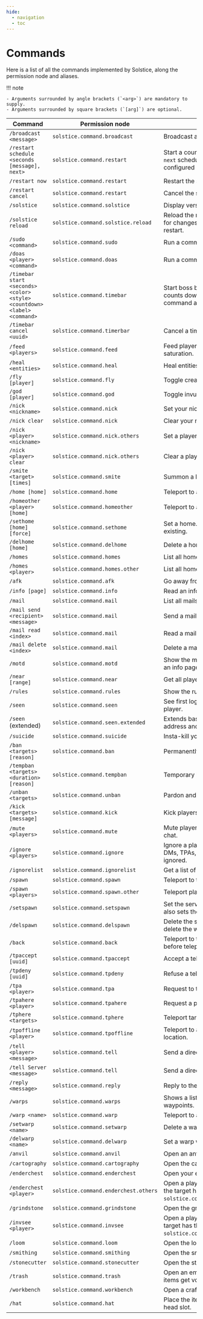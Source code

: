 ```yaml
---
hide:
  - navigation
  - toc
---
```


# Commands

Here is a list of all the commands implemented by Solstice, along the permission node and aliases.

!!! note

    - Arguments surrounded by angle brackets (`<arg>`) are mandatory to supply.
    - Arguments surrounded by square brackets (`[arg]`) are optional.


| Command                                                                  | Permission node                      | Description                                                                                       | Aliases              |
| ------------------------------------------------------------------------ | ------------------------------------ | ------------------------------------------------------------------------------------------------- | -------------------- |
| `/broadcast <message>`                                                   | `solstice.command.broadcast`         | Broadcast a message to all players.                                                               |                      |
| `/restart schedule <seconds [message], next>`                            | `solstice.command.restart`           | Start a countdown to server restart. `next` schedules for the next configured restart.            |                      |
| `/restart now`                                                           | `solstice.command.restart`           | Restart the server.                                                                               |                      |
| `/restart cancel`                                                        | `solstice.command.restart`           | Cancel the scheduled restart.                                                                     |                      |
| `/solstice`                                                              | `solstice.command.solstice`          | Display version of the mod.                                                                       |                      |
| `/solstice reload`                                                       | `solstice.command.solstice.reload`   | Reload the mod configuration, useful for changes without needing to restart.                      |                      |
| `/sudo <command>`                                                        | `solstice.command.sudo`              | Run a command as server.                                                                          |                      |
| `/doas <player> <command>`                                               | `solstice.command.doas`              | Run a command as player.                                                                          |                      |
| `/timebar start <seconds> <color> <style> <countdown> <label> <command>` | `solstice.command.timebar`           | Start boss bar that progresses (or counts down) and then run a command as the executer.           |                      |
| `/timebar cancel <uuid>`                                                 | `solstice.command.timerbar`          | Cancel a timebar.                                                                                 |                      |
| `/feed <players>`                                                        | `solstice.command.feed`              | Feed players to their max hunger and saturation.                                                  |                      |
| `/heal <entities>`                                                       | `solstice.command.heal`              | Heal entities to their max health.                                                                |                      |
| `/fly [player]`                                                          | `solstice.command.fly`               | Toggle creative flight.                                                                           |                      |
| `/god [player]`                                                          | `solstice.command.god`               | Toggle invulnerability.                                                                           |                      |
| `/nick <nickname>`                                                       | `solstice.command.nick`              | Set your nickname.                                                                                |                      |
| `/nick clear`                                                            | `solstice.command.nick`              | Clear your nickname.                                                                              |                      |
| `/nick <player> <nickname>`                                              | `solstice.command.nick.others`       | Set a player nickname.                                                                            |                      |
| `/nick <player> clear`                                                   | `solstice.command.nick.others`       | Clear a player nickname.                                                                          |                      |
| `/smite <target> [times]`                                                | `solstice.command.smite`             | Summon a lightning bolt on a target.                                                              |                      |
| `/home [home]`                                                           | `solstice.command.home`              | Teleport to a home.                                                                               |                      |
| `/homeother <player> [home]`                                             | `solstice.command.homeother`         | Teleport to a player's home.                                                                      |                      |
| `/sethome [home] [force]`                                                | `solstice.command.sethome`           | Set a home. Will prompt if already existing.                                                      |                      |
| `/delhome [home]`                                                        | `solstice.command.delhome`           | Delete a home.                                                                                    |                      |
| `/homes`                                                                 | `solstice.command.homes`             | List all homes.                                                                                   |                      |
| `/homes <player>`                                                        | `solstice.command.homes.other`       | List all homes of a player.                                                                       |                      |
| `/afk`                                                                   | `solstice.command.afk`               | Go away from keyboard.                                                                            |                      |
| `/info [page]`                                                           | `solstice.command.info`              | Read an info page.                                                                                |                      |
| `/mail`                                                                  | `solstice.command.mail`              | List all mails in the inbox.                                                                      |                      |
| `/mail send <recipient> <message>`                                       | `solstice.command.mail`              | Send a mail to a player.                                                                          |                      |
| `/mail read <index>`                                                     | `solstice.command.mail`              | Read a mail from the inbox.                                                                       |                      |
| `/mail delete <index>`                                                   | `solstice.command.mail`              | Delete a mail from the inbox.                                                                     |                      |
| `/motd`                                                                  | `solstice.command.motd`              | Show the message of the day. This is an info page.                                                |                      |
| `/near [range]`                                                          | `solstice.command.near`              | Get all players in the range.                                                                     |                      |
| `/rules`                                                                 | `solstice.command.rules`             | Show the rules info page.                                                                         |                      |
| `/seen`                                                                  | `solstice.command.seen`              | See first login and last logout of a player.                                                      |                      |
| `/seen` (extended)                                                       | `solstice.command.seen.extended`     | Extends base `/seen` to display IP address and location in the server.                            |                      |
| `/suicide`                                                               | `solstice.command.suicide`           | Insta-kill your player.                                                                           |                      |
| `/ban <targets> [reason]`                                                | `solstice.command.ban`               | Permanently ban players.                                                                          |                      |
| `/tempban <targets> <duration> [reason]`                                 | `solstice.command.tempban`           | Temporary ban players.                                                                            |                      |
| `/unban <targets>`                                                       | `solstice.command.unban`             | Pardon and unban players.                                                                         | `/pardon`            |
| `/kick <targets> [message]`                                              | `solstice.command.kick`              | Kick players out of the server.                                                                   |                      |
| `/mute <players>`                                                        | `solstice.command.mute`              | Mute players, they will not be able to chat.                                                      |                      |
| `/ignore <players>`                                                      | `solstice.command.ignore`            | Ignore a player. All their messages, DMs, TPAs, mails will be silently ignored.                   |                      |
| `/ignorelist`                                                            | `solstice.command.ignorelist`        | Get a list of ignored players.                                                                    |                      |
| `/spawn`                                                                 | `solstice.command.spawn`             | Teleport to the server spawn.                                                                     |                      |
| `/spawn <players>`                                                       | `solstice.command.spawn.other`       | Teleport players to spawn.                                                                        |                      |
| `/setspawn`                                                              | `solstice.command.setspawn`          | Set the server spawn. This command also sets the world spawn.                                     |                      |
| `/delspawn`                                                              | `solstice.command.delspawn`          | Delete the server spawn. This will not delete the world spawn.                                    |                      |
| `/back`                                                                  | `solstice.command.back`              | Teleport to the previous position before teleport.                                                |                      |
| `/tpaccept [uuid]`                                                       | `solstice.command.tpaccept`          | Accept a teleport request.                                                                        | `/tpyes`             |
| `/tpdeny [uuid]`                                                         | `solstice.command.tpdeny`            | Refuse a teleport request.                                                                        | `/tpno`, `/tprefuse` |
| `/tpa <player>`                                                          | `solstice.command.tpa`               | Request to teleport to a player.                                                                  | `/tpask`             |
| `/tpahere <player>`                                                      | `solstice.command.tpahere`           | Request a player to teleport to you.                                                              | `/tpaskhere`         |
| `/tphere <targets>`                                                      | `solstice.command.tphere`            | Teleport targets to you.                                                                          |                      |
| `/tpoffline <player>`                                                    | `solstice.command.tpoffline`         | Teleport to an offline player's last location.                                                    |                      |
| `/tell <player> <message>`                                               | `solstice.command.tell`              | Send a direct message to a player.                                                                | `/msg`, `/w`, `/dm`  |
| `/tell Server <message>`                                                 | `solstice.command.tell`              | Send a direct message to the server.                                                              | `/msg`, `/w`, `/dm`  |
| `/reply <message>`                                                       | `solstice.command.reply`             | Reply to the latest direct message.                                                               | `/r`                 |
| `/warps`                                                                 | `solstice.command.warps`             | Shows a list of all the available warp waypoints.                                                 |                      |
| `/warp <name>`                                                           | `solstice.command.warp`              | Teleport to a warp waypoint.                                                                      |                      |
| `/setwarp <name>`                                                        | `solstice.command.setwarp`           | Delete a warp waypoint.                                                                           |                      |
| `/delwarp <name>`                                                        | `solstice.command.delwarp`           | Set a warp waypoint.                                                                              |                      |
| `/anvil`                                                                 | `solstice.command.anvil`             | Open an anvil GUI.                                                                                |                      |
| `/cartography`                                                           | `solstice.command.cartography`       | Open the cartography table GUI.                                                                   |                      |
| `/enderchest`                                                            | `solstice.command.enderchest`        | Open your enderchest.                                                                             |                      |
| `/enderchest <player>`                                                   | `solstice.command.enderchest.others` | Open a player's enderchest, unless the target has `solstice.command.enderchest.exempt`.           |                      |
| `/grindstone`                                                            | `solstice.command.grindstone`        | Open the grindstone GUI.                                                                          |                      |
| `/invsee <player>`                                                       | `solstice.command.invsee`            | Open a player's inventory, unless the target has the permission `solstice.command.invsee.exempt`. |                      |
| `/loom`                                                                  | `solstice.command.loom`              | Open the loom GUI.                                                                                |                      |
| `/smithing`                                                              | `solstice.command.smithing`          | Open the smithing table GUI.                                                                      |                      |
| `/stonecutter`                                                           | `solstice.command.stonecutter`       | Open the stonecutter GUI.                                                                         |                      |
| `/trash`                                                                 | `solstice.command.trash`             | Open an empty trash inventory when items get voided once closed.                                  |                      |
| `/workbench`                                                             | `solstice.command.workbench`         | Open a crafting table GUI.                                                                        | `/craft`             |
| `/hat`                                                                   | `solstice.command.hat`               | Place the item you are holding in the head slot.                                                  |                      |